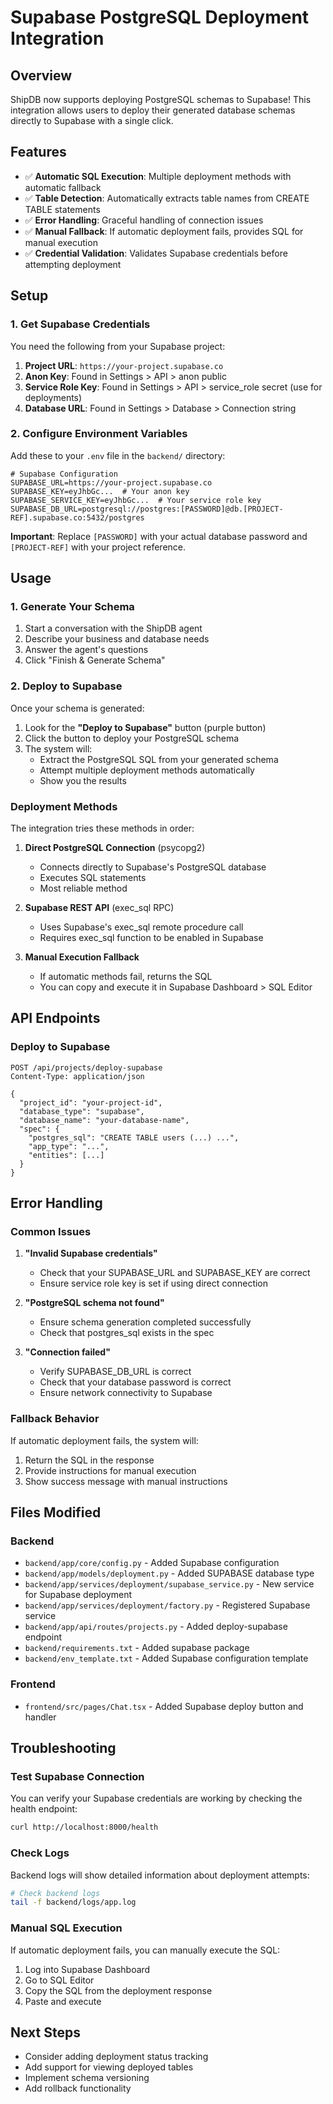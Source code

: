 # Supabase PostgreSQL Deployment Integration

## Overview

ShipDB now supports deploying PostgreSQL schemas to Supabase! This integration allows users to deploy their generated database schemas directly to Supabase with a single click.

## Features

- ✅ **Automatic SQL Execution**: Multiple deployment methods with automatic fallback
- ✅ **Table Detection**: Automatically extracts table names from CREATE TABLE statements
- ✅ **Error Handling**: Graceful handling of connection issues
- ✅ **Manual Fallback**: If automatic deployment fails, provides SQL for manual execution
- ✅ **Credential Validation**: Validates Supabase credentials before attempting deployment

## Setup

### 1. Get Supabase Credentials

You need the following from your Supabase project:

1. **Project URL**: `https://your-project.supabase.co`
2. **Anon Key**: Found in Settings > API > anon public
3. **Service Role Key**: Found in Settings > API > service_role secret (use for deployments)
4. **Database URL**: Found in Settings > Database > Connection string

### 2. Configure Environment Variables

Add these to your `.env` file in the `backend/` directory:

```env
# Supabase Configuration
SUPABASE_URL=https://your-project.supabase.co
SUPABASE_KEY=eyJhbGc...  # Your anon key
SUPABASE_SERVICE_KEY=eyJhbGc...  # Your service role key
SUPABASE_DB_URL=postgresql://postgres:[PASSWORD]@db.[PROJECT-REF].supabase.co:5432/postgres
```

**Important**: Replace `[PASSWORD]` with your actual database password and `[PROJECT-REF]` with your project reference.

## Usage

### 1. Generate Your Schema

1. Start a conversation with the ShipDB agent
2. Describe your business and database needs
3. Answer the agent's questions
4. Click "Finish & Generate Schema"

### 2. Deploy to Supabase

Once your schema is generated:

1. Look for the **"Deploy to Supabase"** button (purple button)
2. Click the button to deploy your PostgreSQL schema
3. The system will:
   - Extract the PostgreSQL SQL from your generated schema
   - Attempt multiple deployment methods automatically
   - Show you the results

### Deployment Methods

The integration tries these methods in order:

1. **Direct PostgreSQL Connection** (psycopg2)
   - Connects directly to Supabase's PostgreSQL database
   - Executes SQL statements
   - Most reliable method

2. **Supabase REST API** (exec_sql RPC)
   - Uses Supabase's exec_sql remote procedure call
   - Requires exec_sql function to be enabled in Supabase

3. **Manual Execution Fallback**
   - If automatic methods fail, returns the SQL
   - You can copy and execute it in Supabase Dashboard > SQL Editor

## API Endpoints

### Deploy to Supabase

```http
POST /api/projects/deploy-supabase
Content-Type: application/json

{
  "project_id": "your-project-id",
  "database_type": "supabase",
  "database_name": "your-database-name",
  "spec": {
    "postgres_sql": "CREATE TABLE users (...) ...",
    "app_type": "...",
    "entities": [...]
  }
}
```

## Error Handling

### Common Issues

1. **"Invalid Supabase credentials"**
   - Check that your SUPABASE_URL and SUPABASE_KEY are correct
   - Ensure service role key is set if using direct connection

2. **"PostgreSQL schema not found"**
   - Ensure schema generation completed successfully
   - Check that postgres_sql exists in the spec

3. **"Connection failed"**
   - Verify SUPABASE_DB_URL is correct
   - Check that your database password is correct
   - Ensure network connectivity to Supabase

### Fallback Behavior

If automatic deployment fails, the system will:
1. Return the SQL in the response
2. Provide instructions for manual execution
3. Show success message with manual instructions

## Files Modified

### Backend
- `backend/app/core/config.py` - Added Supabase configuration
- `backend/app/models/deployment.py` - Added SUPABASE database type
- `backend/app/services/deployment/supabase_service.py` - New service for Supabase deployment
- `backend/app/services/deployment/factory.py` - Registered Supabase service
- `backend/app/api/routes/projects.py` - Added deploy-supabase endpoint
- `backend/requirements.txt` - Added supabase package
- `backend/env_template.txt` - Added Supabase configuration template

### Frontend
- `frontend/src/pages/Chat.tsx` - Added Supabase deploy button and handler

## Troubleshooting

### Test Supabase Connection

You can verify your Supabase credentials are working by checking the health endpoint:

```bash
curl http://localhost:8000/health
```

### Check Logs

Backend logs will show detailed information about deployment attempts:

```bash
# Check backend logs
tail -f backend/logs/app.log
```

### Manual SQL Execution

If automatic deployment fails, you can manually execute the SQL:

1. Log into Supabase Dashboard
2. Go to SQL Editor
3. Copy the SQL from the deployment response
4. Paste and execute

## Next Steps

- Consider adding deployment status tracking
- Add support for viewing deployed tables
- Implement schema versioning
- Add rollback functionality
